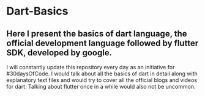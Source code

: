 # Dart-Basics
<h2>Here I present the basics of dart language, the official development language followed by flutter SDK, developed by google.<br></h2>
I will constantly update this repository every day as an initiative for #30daysOfCode. I would talk about all the basics of dart in detail along with explanatory text files and would try to cover all the official blogs and videos for dart. Talking about flutter once in a while would also not be uncommon. 
